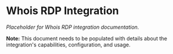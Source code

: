 # Whois RDP Integration

*Placeholder for Whois RDP integration documentation.*

**Note:** This document needs to be populated with details about the integration's capabilities, configuration, and usage.
